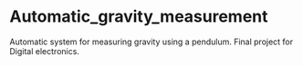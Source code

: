 # Automatic_gravity_measurement
Automatic system for measuring gravity using a pendulum. Final project for Digital electronics.
